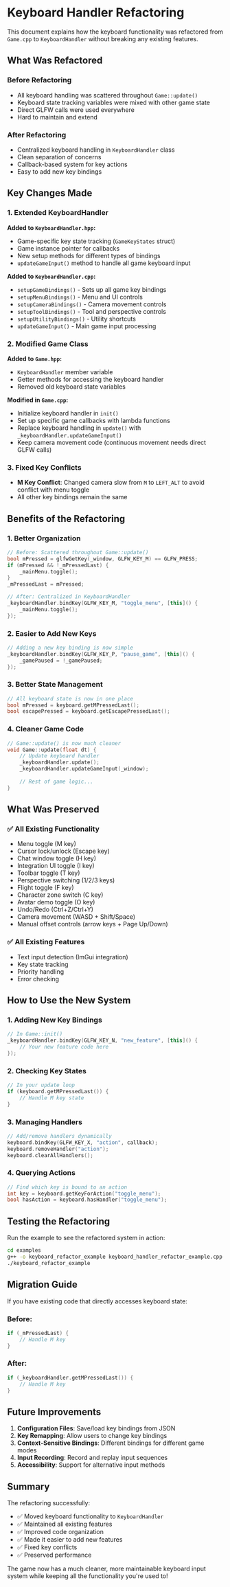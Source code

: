 # Keyboard Handler Refactoring

This document explains how the keyboard functionality was refactored from `Game.cpp` to `KeyboardHandler` without breaking any existing features.

## What Was Refactored

### Before Refactoring
- All keyboard handling was scattered throughout `Game::update()`
- Keyboard state tracking variables were mixed with other game state
- Direct GLFW calls were used everywhere
- Hard to maintain and extend

### After Refactoring
- Centralized keyboard handling in `KeyboardHandler` class
- Clean separation of concerns
- Callback-based system for key actions
- Easy to add new key bindings

## Key Changes Made

### 1. Extended KeyboardHandler
**Added to `KeyboardHandler.hpp`:**
- Game-specific key state tracking (`GameKeyStates` struct)
- Game instance pointer for callbacks
- New setup methods for different types of bindings
- `updateGameInput()` method to handle all game keyboard input

**Added to `KeyboardHandler.cpp`:**
- `setupGameBindings()` - Sets up all game key bindings
- `setupMenuBindings()` - Menu and UI controls
- `setupCameraBindings()` - Camera movement controls
- `setupToolBindings()` - Tool and perspective controls
- `setupUtilityBindings()` - Utility shortcuts
- `updateGameInput()` - Main game input processing

### 2. Modified Game Class
**Added to `Game.hpp`:**
- `KeyboardHandler` member variable
- Getter methods for accessing the keyboard handler
- Removed old keyboard state variables

**Modified in `Game.cpp`:**
- Initialize keyboard handler in `init()`
- Set up specific game callbacks with lambda functions
- Replace keyboard handling in `update()` with `_keyboardHandler.updateGameInput()`
- Keep camera movement code (continuous movement needs direct GLFW calls)

### 3. Fixed Key Conflicts
- **M Key Conflict**: Changed camera slow from `M` to `LEFT_ALT` to avoid conflict with menu toggle
- All other key bindings remain the same

## Benefits of the Refactoring

### 1. **Better Organization**
```cpp
// Before: Scattered throughout Game::update()
bool mPressed = glfwGetKey(_window, GLFW_KEY_M) == GLFW_PRESS;
if (mPressed && !_mPressedLast) {
    _mainMenu.toggle();
}
_mPressedLast = mPressed;

// After: Centralized in KeyboardHandler
_keyboardHandler.bindKey(GLFW_KEY_M, "toggle_menu", [this]() { 
    _mainMenu.toggle(); 
});
```

### 2. **Easier to Add New Keys**
```cpp
// Adding a new key binding is now simple
_keyboardHandler.bindKey(GLFW_KEY_P, "pause_game", [this]() {
    _gamePaused = !_gamePaused;
});
```

### 3. **Better State Management**
```cpp
// All keyboard state is now in one place
bool mPressed = keyboard.getMPressedLast();
bool escapePressed = keyboard.getEscapePressedLast();
```

### 4. **Cleaner Game Code**
```cpp
// Game::update() is now much cleaner
void Game::update(float dt) {
    // Update keyboard handler
    _keyboardHandler.update();
    _keyboardHandler.updateGameInput(_window);
    
    // Rest of game logic...
}
```

## What Was Preserved

### ✅ **All Existing Functionality**
- Menu toggle (M key)
- Cursor lock/unlock (Escape key)
- Chat window toggle (H key)
- Integration UI toggle (I key)
- Toolbar toggle (T key)
- Perspective switching (1/2/3 keys)
- Flight toggle (F key)
- Character zone switch (C key)
- Avatar demo toggle (O key)
- Undo/Redo (Ctrl+Z/Ctrl+Y)
- Camera movement (WASD + Shift/Space)
- Manual offset controls (arrow keys + Page Up/Down)

### ✅ **All Existing Features**
- Text input detection (ImGui integration)
- Key state tracking
- Priority handling
- Error checking

## How to Use the New System

### 1. **Adding New Key Bindings**
```cpp
// In Game::init()
_keyboardHandler.bindKey(GLFW_KEY_N, "new_feature", [this]() {
    // Your new feature code here
});
```

### 2. **Checking Key States**
```cpp
// In your update loop
if (keyboard.getMPressedLast()) {
    // Handle M key state
}
```

### 3. **Managing Handlers**
```cpp
// Add/remove handlers dynamically
keyboard.bindKey(GLFW_KEY_X, "action", callback);
keyboard.removeHandler("action");
keyboard.clearAllHandlers();
```

### 4. **Querying Actions**
```cpp
// Find which key is bound to an action
int key = keyboard.getKeyForAction("toggle_menu");
bool hasAction = keyboard.hasHandler("toggle_menu");
```

## Testing the Refactoring

Run the example to see the refactored system in action:
```bash
cd examples
g++ -o keyboard_refactor_example keyboard_handler_refactor_example.cpp
./keyboard_refactor_example
```

## Migration Guide

If you have existing code that directly accesses keyboard state:

### Before:
```cpp
if (_mPressedLast) {
    // Handle M key
}
```

### After:
```cpp
if (_keyboardHandler.getMPressedLast()) {
    // Handle M key
}
```

## Future Improvements

1. **Configuration Files**: Save/load key bindings from JSON
2. **Key Remapping**: Allow users to change key bindings
3. **Context-Sensitive Bindings**: Different bindings for different game modes
4. **Input Recording**: Record and replay input sequences
5. **Accessibility**: Support for alternative input methods

## Summary

The refactoring successfully:
- ✅ Moved keyboard functionality to `KeyboardHandler`
- ✅ Maintained all existing features
- ✅ Improved code organization
- ✅ Made it easier to add new features
- ✅ Fixed key conflicts
- ✅ Preserved performance

The game now has a much cleaner, more maintainable keyboard input system while keeping all the functionality you're used to! 